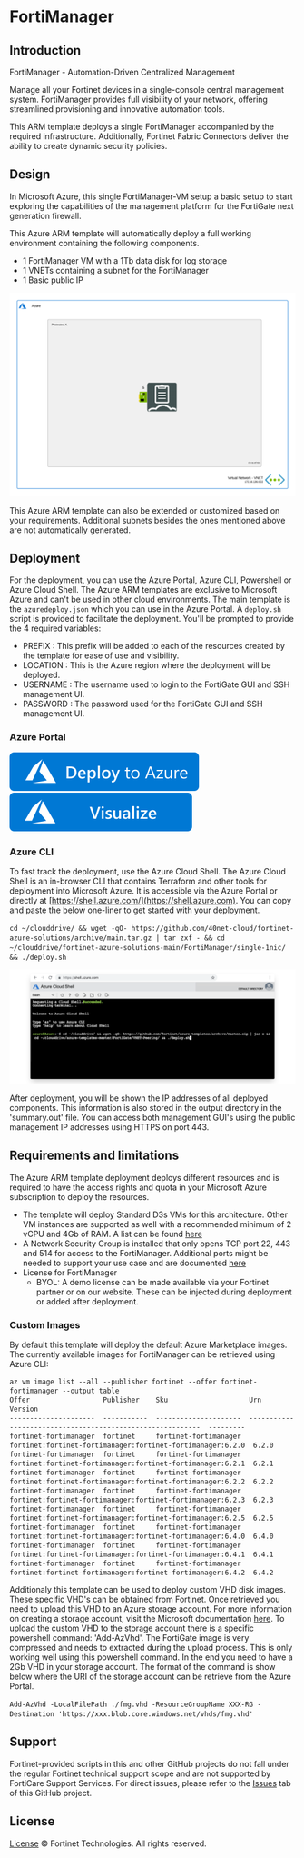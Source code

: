 # FortiManager

## Introduction

FortiManager - Automation-Driven Centralized Management

Manage all your Fortinet devices in a single-console central management system. FortiManager provides full visibility of your network, offering streamlined provisioning and innovative automation tools.

This ARM template deploys a single FortiManager accompanied by the required infrastructure. Additionally, Fortinet Fabric Connectors deliver the ability to create dynamic security policies.

## Design

In Microsoft Azure, this single FortiManager-VM setup a basic setup to start exploring the capabilities of the management platform for the FortiGate next generation firewall.

This Azure ARM template will automatically deploy a full working environment containing the following components.

- 1 FortiManager VM with a 1Tb data disk for log storage
- 1 VNETs containing a subnet for the FortiManager
- 1 Basic public IP

![FortiGate-VM azure design](images/fmg-single-1nic-private.png)

This Azure ARM template can also be extended or customized based on your requirements. Additional subnets besides the ones mentioned above are not automatically generated.

## Deployment

For the deployment, you can use the Azure Portal, Azure CLI, Powershell or Azure Cloud Shell. The Azure ARM templates are exclusive to Microsoft Azure and can't be used in other cloud environments. The main template is the `azuredeploy.json` which you can use in the Azure Portal. A `deploy.sh` script is provided to facilitate the deployment. You'll be prompted to provide the 4 required variables:

- PREFIX : This prefix will be added to each of the resources created by the template for ease of use and visibility.
- LOCATION : This is the Azure region where the deployment will be deployed.
- USERNAME : The username used to login to the FortiGate GUI and SSH management UI.
- PASSWORD : The password used for the FortiGate GUI and SSH management UI.

### Azure Portal

<a href="https://portal.azure.com/#create/Microsoft.Template/uri/https%3A%2F%2Fraw.githubusercontent.com%2F40net-cloud%2Ffortinet-azure-solutions%2Fmain%2FFortiManager%2Fsingle-1nic%2Fazuredeploy.json" target="_blank">
  <img src="https://raw.githubusercontent.com/Azure/azure-quickstart-templates/master/1-CONTRIBUTION-GUIDE/images/deploytoazure.svg?sanitize=true"/>
</a>
<a href="http://armviz.io/#/?load=https%3A%2F%2Fraw.githubusercontent.com%2F40net-cloud%2Ffortinet-azure-solutions$2Fmain%2FFortiManager%2Fsingle-1nic%2Fazuredeploy.json" target="_blank">
  <img src="https://raw.githubusercontent.com/Azure/azure-quickstart-templates/master/1-CONTRIBUTION-GUIDE/images/visualizebutton.svg?sanitize=true"/>
</a>

### Azure CLI
To fast track the deployment, use the Azure Cloud Shell. The Azure Cloud Shell is an in-browser CLI that contains Terraform and other tools for deployment into Microsoft Azure. It is accessible via the Azure Portal or directly at [https://shell.azure.com/](https://shell.azure.com). You can copy and paste the below one-liner to get started with your deployment.

`cd ~/clouddrive/ && wget -qO- https://github.com/40net-cloud/fortinet-azure-solutions/archive/main.tar.gz | tar zxf - && cd ~/clouddrive/fortinet-azure-solutions-main/FortiManager/single-1nic/ && ./deploy.sh`

![Azure Cloud Shell](images/azure-cloud-shell.png)

After deployment, you will be shown the IP addresses of all deployed components. This information is also stored in the output directory in the 'summary.out' file. You can access both management GUI's using the public management IP addresses using HTTPS on port 443.

## Requirements and limitations

The Azure ARM template deployment deploys different resources and is required to have the access rights and quota in your Microsoft Azure subscription to deploy the resources.

- The template will deploy Standard D3s VMs for this architecture. Other VM instances are supported as well with a recommended minimum of 2 vCPU and 4Gb of RAM. A list can be found [here](https://docs.fortinet.com/vm/azure/fortimanager/6.2/azure-cookbook/6.2.0/351055/instance-type-support)
- A Network Security Group is installed that only opens TCP port 22, 443 and 514 for access to the FortiManager. Additional ports might be needed to support your use case and are documented [here](https://docs.fortinet.com/document/fortimanager/6.2.0/ports-and-protocols/189421/incoming-ports)
- License for FortiManager
  - BYOL: A demo license can be made available via your Fortinet partner or on our website. These can be injected during deployment or added after deployment.

### Custom Images

By default this template will deploy the default Azure Marketplace images. The currently available images for FortiManager can be retrieved using Azure CLI:

```
az vm image list --all --publisher fortinet --offer fortinet-fortimanager --output table
Offer                  Publisher    Sku                    Urn                                                         Version
---------------------  -----------  ---------------------  ----------------------------------------------------------  ---------
fortinet-fortimanager  fortinet     fortinet-fortimanager  fortinet:fortinet-fortimanager:fortinet-fortimanager:6.2.0  6.2.0
fortinet-fortimanager  fortinet     fortinet-fortimanager  fortinet:fortinet-fortimanager:fortinet-fortimanager:6.2.1  6.2.1
fortinet-fortimanager  fortinet     fortinet-fortimanager  fortinet:fortinet-fortimanager:fortinet-fortimanager:6.2.2  6.2.2
fortinet-fortimanager  fortinet     fortinet-fortimanager  fortinet:fortinet-fortimanager:fortinet-fortimanager:6.2.3  6.2.3
fortinet-fortimanager  fortinet     fortinet-fortimanager  fortinet:fortinet-fortimanager:fortinet-fortimanager:6.2.5  6.2.5
fortinet-fortimanager  fortinet     fortinet-fortimanager  fortinet:fortinet-fortimanager:fortinet-fortimanager:6.4.0  6.4.0
fortinet-fortimanager  fortinet     fortinet-fortimanager  fortinet:fortinet-fortimanager:fortinet-fortimanager:6.4.1  6.4.1
fortinet-fortimanager  fortinet     fortinet-fortimanager  fortinet:fortinet-fortimanager:fortinet-fortimanager:6.4.2  6.4.2
```

Additionaly this template can be used to deploy custom VHD disk images. These specific VHD's can be obtained from Fortinet. Once retrieved you need to upload this VHD to an Azure storage account. For more information on creating a storage account, visit the Microsoft documentation [here](https://docs.microsoft.com/en-us/azure/storage/common/storage-quickstart-create-account?tabs=azure-portal). To upload the custom VHD to the storage account there is a specific powershell command: 'Add-AzVhd'. The FortiGate image is very compressed and needs to extracted during the upload process. This is only working well using this powershell command. In the end you need to have a 2Gb VHD in your storage account. The format of the command is show below where the URI of the storage account can be retrieve from the Azure Portal.

`Add-AzVhd -LocalFilePath ./fmg.vhd -ResourceGroupName XXX-RG -Destination 'https://xxx.blob.core.windows.net/vhds/fmg.vhd'`


## Support
Fortinet-provided scripts in this and other GitHub projects do not fall under the regular Fortinet technical support scope and are not supported by FortiCare Support Services.
For direct issues, please refer to the [Issues](https://github.com/40net-cloud/fortinet-azure-solutions/issues) tab of this GitHub project.

## License
[License](LICENSE) © Fortinet Technologies. All rights reserved.

